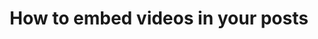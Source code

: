 ---
title: 'How to embed videos in your posts'
redirect_to:
  - 'https://discuss.pencil2d.org/t/how-to-embed-videos-in-your-posts/866'
---